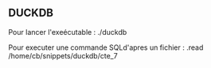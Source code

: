 ## DUCKDB

Pour lancer l'exeécutable : ./duckdb

Pour executer une commande SQLd'apres un fichier : .read /home/cb/snippets/duckdb/cte_7 